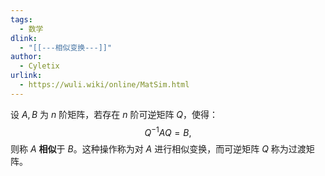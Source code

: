 ```yaml
---
tags:
  - 数学
dlink:
  - "[[---相似变换---]]"
author:
  - Cyletix
urlink:
  - https://wuli.wiki/online/MatSim.html
---
```

设 $A, B$ 为 $n$ 阶矩阵，若存在 $n$ 阶可逆矩阵 $Q$，使得：
$$
Q^{-1}AQ = B,
$$
则称 $A$ **相似**于 $B$。这种操作称为对 $A$ 进行相似变换，而可逆矩阵 $Q$ 称为过渡矩阵。